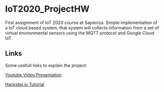 # IoT2020_ProjectHW
First assignment of IoT 2020 course at Sapienza.
Simple implementation of a IoT cloud based system, that system will collects information from a set of virtual environmental sensors using the MQTT protocol and Google Cloud IoT. 


## Links
Some usefull links to explain the project:

[Youtube Video Presentation](https://pages.github.com/)

[Hackster.io Tutorial](https://www.hackster.io/projects/f30ccf/edit#story)
